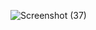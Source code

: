 ![Screenshot (37)](https://github.com/user-attachments/assets/4c5c14bb-c5a8-45e4-a12f-3262e7244b71)
